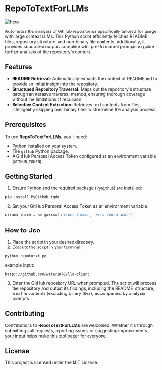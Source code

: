 # RepoToTextForLLMs
![hero](https://cdn.discordapp.com/attachments/1047006708813271100/1216931386032656445/im.jpeg?ex=66022eab&is=65efb9ab&hm=d472a26ec77b50ce5ee094578f888fa8b6c893bc523a5633f6987a850ae3b8d8&)

Automates the analysis of GitHub repositories specifically tailored for usage with large context LLMs. This Python script efficiently fetches README files, repository structure, and non-binary file contents. Additionally, it provides structured outputs complete with pre-formatted prompts to guide further analysis of the repository's content.

## Features

- **README Retrieval:** Automatically extracts the content of README.md to provide an initial insight into the repository.
- **Structured Repository Traversal:** Maps out the repository's structure through an iterative traversal method, ensuring thorough coverage without the limitations of recursion.
- **Selective Content Extraction:** Retrieves text contents from files, intelligently skipping over binary files to streamline the analysis process.

## Prerequisites

To use **RepoToTextForLLMs**, you'll need:

- Python installed on your system.
- The `github` Python package.
- A GitHub Personal Access Token configured as an environment variable (`GITHUB_TOKEN`).

## Getting Started

1. Ensure Python and the required package (`PyGithub`) are installed:

```bash
pip install PyGithub tqdm
```

2. Set your GitHub Personal Access Token as an environment variable:

```python
GITHUB_TOKEN = os.getenv('GITHUB_TOKEN', 'YOUR TOKEN HERE')
```

## How to Use

1. Place the script in your desired directory.
2. Execute the script in your terminal:

```bash
python repototxt.py
```
example input: 
```
https://github.com/water2078/llm-client
```

3. Enter the GitHub repository URL when prompted. The script will process the repository and output its findings, including the README, structure, and file contents (excluding binary files), accompanied by analysis prompts.

## Contributing

Contributions to **RepoToTextForLLMs** are welcomed. Whether it's through submitting pull requests, reporting issues, or suggesting improvements, your input helps make this tool better for everyone.

## License

This project is licensed under the MIT License.
